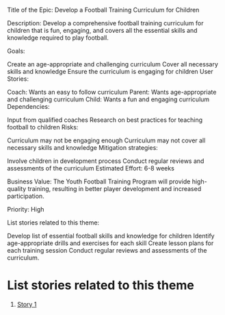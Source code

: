 Title of the Epic: Develop a Football Training Curriculum for Children

Description: Develop a comprehensive football training curriculum for children that is fun, engaging, and covers all the essential skills and knowledge required to play football.

Goals:

Create an age-appropriate and challenging curriculum
Cover all necessary skills and knowledge
Ensure the curriculum is engaging for children
User Stories:

Coach: Wants an easy to follow curriculum
Parent: Wants age-appropriate and challenging curriculum
Child: Wants a fun and engaging curriculum
Dependencies:

Input from qualified coaches
Research on best practices for teaching football to children
Risks:

Curriculum may not be engaging enough
Curriculum may not cover all necessary skills and knowledge
Mitigation strategies:

Involve children in development process
Conduct regular reviews and assessments of the curriculum
Estimated Effort: 6-8 weeks

Business Value: The Youth Football Training Program will provide high-quality training, resulting in better player development and increased participation.

Priority: High

List stories related to this theme:

Develop list of essential football skills and knowledge for children
Identify age-appropriate drills and exercises for each skill
Create lesson plans for each training session
Conduct regular reviews and assessments of the curriculum.

# List stories related to this theme
1. [Story 1](documentation/templates/theme/initiatives/epics/stories/story_template.md)
